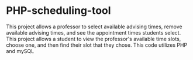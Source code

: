 # PHP-scheduling-tool
This project allows a professor to select available advising times, remove available advising times, and see the appointment times students select.
This project allows a student to view the professor's available time slots, choose one, and then find their slot that they chose.
This code utilizes PHP and mySQL
